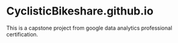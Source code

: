 # CyclisticBikeshare.github.io
This is a capstone project from google data analytics professional certification.
